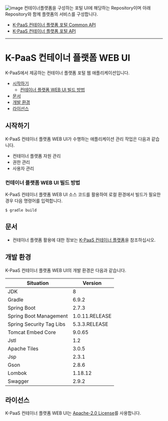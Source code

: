 ![image](https://user-images.githubusercontent.com/67575226/117615561-d74f8d80-b1a4-11eb-8dc0-70117f96cdad.png)
컨테이너플랫폼을 구성하는 포털 UI에 해당하는 Repository이며 아래 Repository와 함께 플랫폼의 서비스를 구성합니다.
- [K-PaaS 컨테이너 플랫폼 포털 Common API](https://github.com/K-PaaS/cp-portal-common-api)
- [K-PaaS 컨테이너 플랫폼 포털 API](https://github.com/K-PaaS/cp-portal-api)



---

# K-PaaS 컨테이너 플랫폼 WEB UI
K-PaaS에서 제공하는 컨테이너 플랫폼 포털 웹 애플리케이션입니다.

- [시작하기](#시작하기)
  - [컨테이너 플랫폼 WEB UI 빌드 방법](#컨테이너-플랫폼-WEB-UI-빌드-방법)
- [문서](#문서)
- [개발 환경](#개발-환경)
- [라이선스](#라이선스)

## 시작하기
K-PaaS 컨테이너 플랫폼 WEB UI가 수행하는 애플리케이션 관리 작업은 다음과 같습니다.

- 컨테이너 플랫폼 자원 관리
- 권한 관리
- 사용자 관리

### 컨테이너 플랫폼 WEB UI 빌드 방법
K-PaaS 컨테이너 플랫폼 WEB UI 소스 코드를 활용하여 로컬 환경에서 빌드가 필요한 경우 다음 명령어를 입력합니다.
```
$ gradle build
```


## 문서
- 컨테이너 플랫폼 활용에 대한 정보는 [K-PaaS 컨테이너 플랫폼](https://github.com/K-PaaS/container-platform)을 참조하십시오. 


## 개발 환경
K-PaaS 컨테이너 플랫폼 WEB UI의 개발 환경은 다음과 같습니다.

| Situation                      | Version |
| ------------------------------ | ------- |
| JDK                            | 8       |
| Gradle                         | 6.9.2   |
| Spring Boot                    | 2.7.3   |
| Spring Boot Management         | 1.0.11.RELEASE  |
| Spring Security Tag Libs       | 5.3.3.RELEASE   |
| Tomcat Embed Core              | 9.0.65  |
| Jstl                           | 1.2     |
| Apache Tiles                   | 3.0.5   | 
| Jsp                            | 2.3.1   |
| Gson                           | 2.8.6   |
| Lombok                         | 1.18.12 |
| Swagger	                     | 2.9.2   |


## 라이선스
K-PaaS 컨테이너 플랫폼 WEB UI는 [Apache-2.0 License](http://www.apache.org/licenses/LICENSE-2.0)를 사용합니다.
